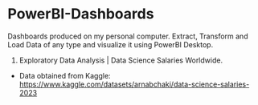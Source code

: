 # PowerBI-Dashboards

Dashboards produced on my personal computer. Extract, Transform and Load Data of any type and visualize it using PowerBI Desktop. 

1. Exploratory Data Analysis | Data Science Salaries Worldwide. 
  - Data obtained from Kaggle: https://www.kaggle.com/datasets/arnabchaki/data-science-salaries-2023
